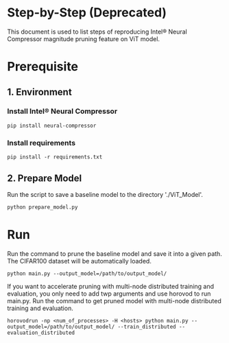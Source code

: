 Step-by-Step (Deprecated)
============

This document is used to list steps of reproducing Intel® Neural Compressor magnitude pruning feature on ViT model.


# Prerequisite

## 1. Environment

### Install Intel® Neural Compressor
```shell
pip install neural-compressor
```
### Install requirements
```shell
pip install -r requirements.txt
```

## 2. Prepare Model
Run the script to save a baseline model to the directory './ViT_Model'.
```python
python prepare_model.py
```

# Run
Run the command to prune the baseline model and save it into a given path.
The CIFAR100 dataset will be automatically loaded.

```shell
python main.py --output_model=/path/to/output_model/
```

If you want to accelerate pruning with multi-node distributed training and evaluation, you only need to add twp arguments and use horovod to run main.py.  Run the command to get pruned model with multi-node distributed training and evaluation.

```shell
horovodrun -np <num_of_processes> -H <hosts> python main.py --output_model=/path/to/output_model/ --train_distributed --evaluation_distributed
```
